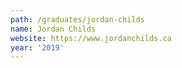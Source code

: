 ```yaml
---
path: /graduates/jordan-childs
name: Jordan Childs
website: https://www.jordanchilds.ca
year: '2019'
---
```

